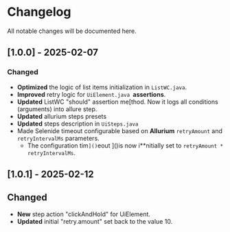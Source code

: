# Changelog
All notable changes will be documented here.

## [1.0.0] - 2025-02-07

### Changed
- **Optimized** the logic of list items initialization in `ListWC.java`.
- **Improved** retry logic for `UiElement.java `**assertions**.
- **Updated** ListWC "should" assertion me[thod. Now it logs all conditions (arguments) into allure step.
- **Updated** allurium steps presets
- **Updated** steps description in `UiSteps.java`
- Made Selenide timeout configurable based on **Allurium** `retryAmount` and `retryIntervalMs` parameters.
    - The configuration tim`]()`eout ]()is now i**nitially set to `retryAmount * retryIntervalMs`.

## [1.0.1] - 2025-02-12

## Changed
- **New** step action "clickAndHold" for UiElement.
- **Updated** initial "retry.amount" set back to the value 10.